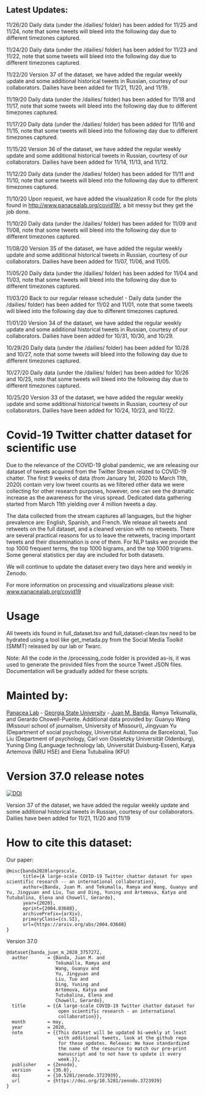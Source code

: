 ## Latest Updates:

11/26/20 Daily data (under the /dailies/ folder) has been added for 11/25 and 11/24, note that some tweets will bleed into the following day due to different timezones captured.

11/24/20 Daily data (under the /dailies/ folder) has been added for 11/23 and 11/22, note that some tweets will bleed into the following day due to different timezones captured.

11/22/20 Version 37 of the dataset, we have added the regular weekly update and some additional historical tweets in Russian, courtesy of our collaborators. Dailies have been added for 11/21, 11/20, and 11/19.

11/19/20 Daily data (under the /dailies/ folder) has been added for 11/18 and 11/17, note that some tweets will bleed into the following day due to different timezones captured.

11/17/20 Daily data (under the /dailies/ folder) has been added for 11/16 and 11/15, note that some tweets will bleed into the following day due to different timezones captured.

11/15/20 Version 36 of the dataset, we have added the regular weekly update and some additional historical tweets in Russian, courtesy of our collaborators. Dailies have been added for 11/14, 11/13, and 11/12.

11/12/20 Daily data (under the /dailies/ folder) has been added for 11/11 and 11/10, note that some tweets will bleed into the following day due to different timezones captured.

11/10/20 Upon request, we have added the visualization R code for the plots found in http://www.panacealab.org/covid19/, a bit messy but they get the job done.

11/10/20 Daily data (under the /dailies/ folder) has been added for 11/09 and 11/08, note that some tweets will bleed into the following day due to different timezones captured.

11/08/20 Version 35 of the dataset, we have added the regular weekly update and some additional historical tweets in Russian, courtesy of our collaborators. Dailies have been added for 11/07, 11/06, and 11/05.

11/05/20 Daily data (under the /dailies/ folder) has been added for 11/04 and 11/03, note that some tweets will bleed into the following day due to different timezones captured.

11/03/20 Back to our regular release schedule! - Daily data (under the /dailies/ folder) has been added for 11/02 and 11/01, note that some tweets will bleed into the following day due to different timezones captured.

11/01/20 Version 34 of the dataset, we have added the regular weekly update and some additional historical tweets in Russian, courtesy of our collaborators. Dailies have been added for 10/31, 10/30, and 10/29.

10/29/20 Daily data (under the /dailies/ folder) has been added for 10/28 and 10/27, note that some tweets will bleed into the following day due to different timezones captured.

10/27/20 Daily data (under the /dailies/ folder) has been added for 10/26 and 10/25, note that some tweets will bleed into the following day due to different timezones captured.

10/25/20 Version 33 of the dataset, we have added the regular weekly update and some additional historical tweets in Russian, courtesy of our collaborators. Dailies have been added for 10/24, 10/23, and 10/22.

# Covid-19 Twitter chatter dataset for scientific use

Due to the relevance of the COVID-19 global pandemic, we are releasing our dataset of tweets acquired from the Twitter Stream related to COVID-19 chatter. The first 9 weeks of data (from January 1st, 2020 to March 11th, 2020) contain very low tweet counts as we filtered other data we were collecting for other research purposes, however, one can see the dramatic increase as the awareness for the virus spread. Dedicated data gathering started from March 11th yielding over 4 million tweets a day.

The data collected from the stream captures all languages, but the higher prevalence are:  English, Spanish, and French. We release all tweets and retweets on the full dataset, and a cleaned version with no retweets. There are several practical reasons for us to leave the retweets, tracing important tweets and their dissemination is one of them. For NLP tasks we provide the top 1000 frequent terms, the top 1000 bigrams, and the top 1000 trigrams. Some general statistics per day are included for both datasets.

We will continue to update the dataset every two days here and weekly in Zenodo. 

For more information on processing and visualizations please visit: www.panacealab.org/covid19

# Usage 

All tweets ids found in full_dataset.tsv and full_dataset-clean.tsv need to be hydrated using a tool like get_metada.py from the Social Media Toolkit (SMMT) released by our lab or Twarc. 

Note: All the code in the /processing_code folder is provided as-is, it was used to generate the provided files from the source Tweet JSON files. Documentation will be gradually added for these scripts. 

# Mainted by:

[Panacea Lab](www.panacealab.org) - [Georgia State University](www.gsu.edu) - [Juan M. Banda](www.jmbanda.com), Ramya Tekumalla, and Gerardo Chowell-Puente.
Additional data provided by: Guanyu Wang (Missouri school of journalism, University of Missouri), Jingyuan Yu (Department of social psychology, Universitat Autònoma de Barcelona), Tuo Liu (Department of psychology, Carl von Ossietzky Universität Oldenburg), Yuning Ding (Language technology lab, Universität Duisburg-Essen), Katya Artemova (NRU HSE) and Elena Tutubalina (KFU)

# Version 37.0 release notes

[![DOI](https://zenodo.org/badge/DOI/10.5281/zenodo.4287527.svg)](https://doi.org/10.5281/zenodo.4287527)

Version 37 of the dataset, we have added the regular weekly update and some additional historical tweets in Russian, courtesy of our collaborators. Dailies have been added for 11/21, 11/20 and 11/19


# How to cite this dataset:

Our paper: 
```
@misc{banda2020largescale,
      title={A large-scale COVID-19 Twitter chatter dataset for open scientific research -- an international collaboration}, 
      author={Banda, Juan M. and Tekumalla, Ramya and Wang, Guanyu and Yu, Jingyuan and Liu, Tuo and Ding, Yuning and Artemova, Katya and Tutubalinа, Elena and Chowell, Gerardo},
      year={2020},
      eprint={2004.03688},
      archivePrefix={arXiv},
      primaryClass={cs.SI},
      url={https://arxiv.org/abs/2004.03688}
}

```

Version 37.0

```
@dataset{banda_juan_m_2020_3757272,
  author       = {Banda, Juan M. and
                  Tekumalla, Ramya and
                  Wang, Guanyu and
                  Yu, Jingyuan and
                  Liu, Tuo and
                  Ding, Yuning and
                  Artemova, Katya and
                  Tutubalinа, Elena and
                  Chowell, Gerardo},
  title        = {{A large-scale COVID-19 Twitter chatter dataset for 
                   open scientific research - an international
                   collaboration}},
  month        = may,
  year         = 2020,
  note         = {{This dataset will be updated bi-weekly at least 
                   with additional tweets, look at the github repo
                   for these updates. Release: We have standardized
                   the name of the resource to match our pre-print
                   manuscript and to not have to update it every
                   week.}},
  publisher    = {Zenodo},
  version      = {36.0},
  doi          = {10.5281/zenodo.3723939},
  url          = {https://doi.org/10.5281/zenodo.3723939}
}

```
